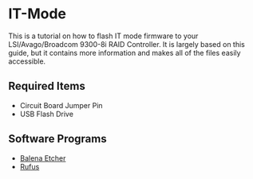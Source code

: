 # IT-Mode
This is a tutorial on how to flash IT mode firmware to your LSI/Avago/Broadcom 9300-8i RAID Controller. It is largely based on this guide, but it contains more information and makes all of the files easily accessible. 

## Required Items
- Circuit Board Jumper Pin
- USB Flash Drive

## Software Programs
- [Balena Etcher](https://etcher.balena.io/ "Balena Etcher")
- [Rufus](https://rufus.ie/en/ "Rufus")
